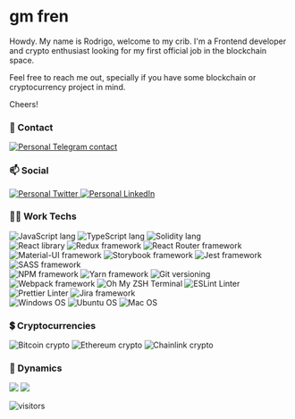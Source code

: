 # gm fren
Howdy. My name is Rodrigo, welcome to my crib. I'm a Frontend developer and crypto enthusiast looking for my first official job in the blockchain space.

Feel free to reach me out, specially if you have some blockchain or cryptocurrency project in mind.


Cheers!

### 💬 Contact 
<a href="https://t.me/rgoat">
  <img src="https://img.shields.io/badge/Telegram-2CA5E0?style=for-the-badge&logo=telegram&logoColor=white" alt="Personal Telegram contact" />
</a>

### 📫 Social
<a href="https://twitter.com/elrorry">
  <img src="https://img.shields.io/badge/Twitter-1DA1F2?style=for-the-badge&logo=twitter&logoColor=white" alt="Personal Twitter"/>
</a><a href="https://www.linkedin.com/in/rodrigo-ali/">
  <img src="https://img.shields.io/badge/LinkedIn-0077B5?style=for-the-badge&logo=linkedin&logoColor=white" alt="Personal LinkedIn"/>
</a>

### 👩‍💻 Work Techs
<img src="https://img.shields.io/badge/JavaScript-323330?style=for-the-badge&logo=javascript&logoColor=F7DF1E" alt="JavaScript lang" /> <img src="https://img.shields.io/badge/TypeScript-007ACC?style=for-the-badge&logo=typescript&logoColor=whiteE" alt="TypeScript lang" /> <img src="https://img.shields.io/badge/Solidity-e6e6e6?style=for-the-badge&logo=solidity&logoColor=black" alt="Solidity lang" />
</br>
<img src="https://img.shields.io/badge/React-20232A?style=for-the-badge&logo=react&logoColor=61DAFB" alt="React library" /> <img src="https://img.shields.io/badge/Redux-593D88?style=for-the-badge&logo=redux&logoColor=white" alt="Redux framework" /> <img src="https://img.shields.io/badge/React_Router-CA4245?style=for-the-badge&logo=react-router&logoColor=white" alt="React Router framework" /> <img src="https://img.shields.io/badge/Material--UI-0081CB?style=for-the-badge&logo=material-ui&logoColor=white" alt="Material-UI framework" /> <img src="https://img.shields.io/badge/storybook-FF4785?style=for-the-badge&logo=storybook&logoColor=white" alt="Storybook framework" /> <img src="https://img.shields.io/badge/Jest-C21325?style=for-the-badge&logo=jest&logoColor=white" alt="Jest framework" /> <img src="https://img.shields.io/badge/Sass-CC6699?style=for-the-badge&logo=sass&logoColor=white" alt="SASS framework" />
</br>
<img src="https://img.shields.io/badge/npm-CB3837?style=for-the-badge&logo=npm&logoColor=white" alt="NPM framework" /> <img src="https://img.shields.io/badge/Yarn-2C8EBB?style=for-the-badge&logo=yarn&logoColor=white" alt="Yarn framework" /> <img src="https://img.shields.io/badge/Git-F05032?style=for-the-badge&logo=git&logoColor=white" alt="Git versioning" /> <img src="https://img.shields.io/badge/Webpack-8DD6F9?style=for-the-badge&logo=Webpack&logoColor=white" alt="Webpack framework" /> <img src="https://img.shields.io/badge/oh_my_zsh-1A2C34?style=for-the-badge&logo=ohmyzsh&logoColor=white" alt="Oh My ZSH Terminal" /> <img src="https://img.shields.io/badge/eslint-3A33D1?style=for-the-badge&logo=eslint&logoColor=white" alt="ESLint Linter" /> <img src="https://img.shields.io/badge/prettier-1A2C34?style=for-the-badge&logo=prettier&logoColor=F7BA3E" alt="Prettier Linter" /> <img src="https://img.shields.io/badge/Jira-0052CC?style=for-the-badge&logo=Jira&logoColor=white" alt="Jira framework" />
</br>
<img src="https://img.shields.io/badge/Windows-0078D6?style=for-the-badge&logo=windows&logoColor=white" alt="Windows OS" /> <img src="https://img.shields.io/badge/Ubuntu-E95420?style=for-the-badge&logo=ubuntu&logoColor=white" alt="Ubuntu OS" /> <img src="https://img.shields.io/badge/mac%20os-000000?style=for-the-badge&logo=apple&logoColor=white" alt="Mac OS" />

### 💲 Cryptocurrencies
<img src="https://img.shields.io/badge/Bitcoin-000000?style=for-the-badge&logo=bitcoin&logoColor=white" alt="Bitcoin crypto" /> <img src="https://img.shields.io/badge/Ethereum-3C3C3D?style=for-the-badge&logo=Ethereum&logoColor=white" alt="Ethereum crypto" /> <img src="https://img.shields.io/badge/Chainlink-375BD2?style=for-the-badge&logo=chainlink&logoColor=white" alt="Chainlink crypto" />

### 🔁 Dynamics
<div>
  <img src="https://github-readme-stats.vercel.app/api?username=ElRodrigote&show_icons=true&hide_border=true&&count_private=true&include_all_commits=true" />
  <img src="	https://github-readme-stats.vercel.app/api/top-langs/?username=ElRodrigote" />
</div>

![visitors](https://visitor-badge.glitch.me/badge?page_id=${ElRodrigote}.${ElRodrigote})
